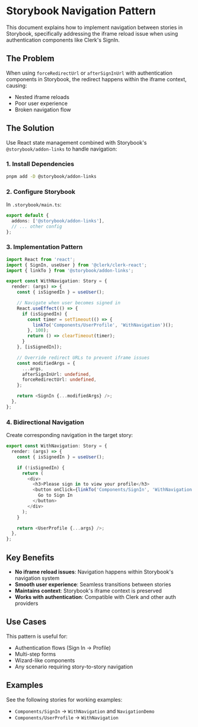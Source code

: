 # Storybook Navigation Pattern

This document explains how to implement navigation between stories in Storybook, specifically addressing the iframe reload issue when using authentication components like Clerk's SignIn.

## The Problem

When using `forceRedirectUrl` or `afterSignInUrl` with authentication components in Storybook, the redirect happens within the iframe context, causing:

- Nested iframe reloads
- Poor user experience
- Broken navigation flow

## The Solution

Use React state management combined with Storybook's `@storybook/addon-links` to handle navigation:

### 1. Install Dependencies

```bash
pnpm add -D @storybook/addon-links
```

### 2. Configure Storybook

In `.storybook/main.ts`:

```typescript
export default {
  addons: ['@storybook/addon-links'],
  // ... other config
};
```

### 3. Implementation Pattern

```typescript
import React from 'react';
import { SignIn, useUser } from '@clerk/clerk-react';
import { linkTo } from '@storybook/addon-links';

export const WithNavigation: Story = {
  render: (args) => {
    const { isSignedIn } = useUser();

    // Navigate when user becomes signed in
    React.useEffect(() => {
      if (isSignedIn) {
        const timer = setTimeout(() => {
          linkTo('Components/UserProfile', 'WithNavigation')();
        }, 100);
        return () => clearTimeout(timer);
      }
    }, [isSignedIn]);

    // Override redirect URLs to prevent iframe issues
    const modifiedArgs = {
      ...args,
      afterSignInUrl: undefined,
      forceRedirectUrl: undefined,
    };

    return <SignIn {...modifiedArgs} />;
  },
};
```

### 4. Bidirectional Navigation

Create corresponding navigation in the target story:

```typescript
export const WithNavigation: Story = {
  render: (args) => {
    const { isSignedIn } = useUser();

    if (!isSignedIn) {
      return (
        <div>
          <h3>Please sign in to view your profile</h3>
          <button onClick={linkTo('Components/SignIn', 'WithNavigation')}>
            Go to Sign In
          </button>
        </div>
      );
    }

    return <UserProfile {...args} />;
  },
};
```

## Key Benefits

- **No iframe reload issues**: Navigation happens within Storybook's navigation system
- **Smooth user experience**: Seamless transitions between stories
- **Maintains context**: Storybook's iframe context is preserved
- **Works with authentication**: Compatible with Clerk and other auth providers

## Use Cases

This pattern is useful for:

- Authentication flows (Sign In → Profile)
- Multi-step forms
- Wizard-like components
- Any scenario requiring story-to-story navigation

## Examples

See the following stories for working examples:

- `Components/SignIn` → `WithNavigation` and `NavigationDemo`
- `Components/UserProfile` → `WithNavigation`
